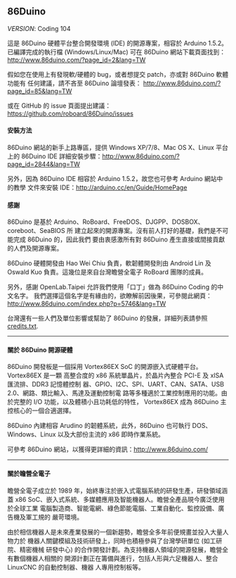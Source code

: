 86Duino
---------

_VERSION_: Coding 104

這是 86Duino 硬體平台整合開發環境 (IDE) 的開源專案，相容於 Arduino 1.5.2。
已編譯完成的執行檔 (Windows/Linux/Mac) 可在 86Duino 網站下載頁面找到：
http://www.86duino.com/?page_id=2&lang=TW

假如您在使用上有發現軟/硬體的 bug，或者想提交 patch，亦或對 86Duino 軟體功能有
任何建議，請不吝至 86Duino 論壇發表：
http://www.86duino.com/?page_id=85&lang=TW

或在 GitHub 的 issue 頁面提出建議：https://github.com/roboard/86Duino/issues


#### 安裝方法 ####

86Duino 網站的新手上路專區，提供 Windows XP/7/8、Mac OS X、Linux 平台上的 
86Duino IDE 詳細安裝步驟：http://www.86duino.com/?page_id=2844&lang=TW

另外，因為 86Duino IDE 相容於 Arduino 1.5.2，故您也可參考 Arduino 網站中的教學
文件來安裝 IDE：http://arduino.cc/en/Guide/HomePage


#### 感謝 ####

86Duino 是基於 Arduino、RoBoard、FreeDOS、DJGPP、DOSBOX、coreboot、SeaBIOS 所
建立起來的開源專案。沒有前人打好的基礎，我們是不可能完成 86Duino 的，因此我們
要由衷感激所有對 86Duino 產生直接或間接貢獻的人們及開源專案。

86Duino 硬體開發由 Hao Wei Chiu 負責，軟韌體開發則由 Android Lin 及 Oswald Kuo 
負責。這幾位是來自台灣瞻營全電子 RoBoard 團隊的成員。

另外，感謝 OpenLab.Taipei 允許我們使用「口丁」做為 86Duino Coding 的中文名字。
我們選擇這個名字是有緣由的，欲瞭解前因後果，可參閱此網頁：
http://www.86duino.com/index.php?p=5746&lang=TW

台灣還有一些人們及單位影響或幫助了 86Duino 的發展，詳細列表請參照 
[credits.txt](https://github.com/roboard/86Duino/blob/master/credits.txt).


---------------------------------------

#### 關於 86Duino 開源硬體 ####

86Duino 開發板是一個採用 Vortex86EX SoC 的開源嵌入式硬體平台。Vortex86EX 是一顆
高整合度的 x86 系統單晶片，於晶片內整合 PCI-E 及 xISA 匯流排、DDR3 記憶體控制
器、GPIO、I2C、SPI、UART、CAN、SATA、USB 2.0、網路、類比輸入、馬達及運動控制電
路等多種適於工業控制應用的功能。由於完整的 I/O 功能，以及體積小且功耗低的特性，
Vortex86EX 成為 86Duino 主控核心的一個合適選擇。

86Duino 內建相容 Arudino 的韌體系統，此外，86Duino 也可執行 DOS、Windows、Linux 
以及大部份主流的 x86 即時作業系統。

可參考 86Duino 網站，以獲得更詳細的資訊：http://www.86duino.com/


---------------------------------------

#### 關於瞻營全電子 ####

瞻營全電子成立於 1989 年，始終專注於嵌入式電腦系統的研發生產，研發領域涵蓋 x86 
SoC、嵌入式系統、多媒體應用及智能機器人。瞻營全產品現今廣泛使用於全球工業
電腦製造商、智能電網、綠色節能電腦、工業自動化、監控設備、廣告機及軍工規的
嚴苛環境。

由於相信機器人是未來產業發展的一個新趨勢，瞻營全多年前便規畫並投入大量人物力於
機器人關鍵模組及技術研發上，同時也積極參與了台灣學研單位 (如工研院、精密機械
研發中心) 的合作開發計劃。為支持機器人領域的開源發展，瞻營全有數個機器人相關的
開源計劃正在籌備與進行，包括人形與六足機器人、整合 LinuxCNC 的自動控制器、機器
人專用控制板等。
